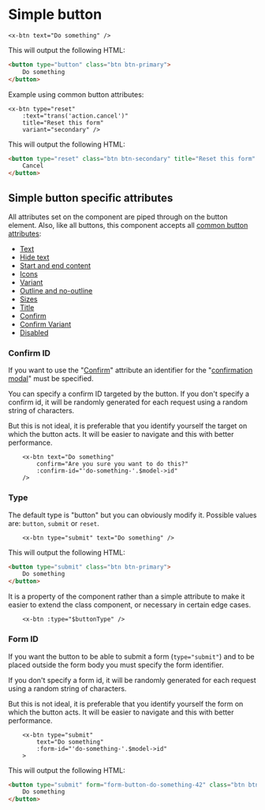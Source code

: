 
Simple button
=============

```blade
<x-btn text="Do something" />
```

This will output the following HTML:

```html
<button type="button" class="btn btn-primary">
    Do something
</button>
```

Example using common button attributes:

```blade
<x-btn type="reset"
    :text="trans('action.cancel')"
    title="Reset this form"
    variant="secondary" />
```

This will output the following HTML:

```html
<button type="reset" class="btn btn-secondary" title="Reset this form" data-bs-toggle="tooltip">
    Cancel
</button>
```

Simple button specific attributes
---------------------------------

All attributes set on the component are piped through on the button element. Also, like all buttons, this component accepts all [common button attributes](./buttons.md#common-button-attributes):
- [Text](./buttons.md#text)
- [Hide text](./buttons.md#hide-text)
- [Start and end content](./buttons.md#start-and-end-content)
- [Icons](./buttons.md#icons)
- [Variant](./buttons.md#variant)
- [Outline and no-outline](./buttons.md#outline-and-no-outline)
- [Sizes](./buttons.md#sizes)
- [Title](./buttons.md#title)
- [Confirm](./buttons.md#confirm)
- [Confirm Variant](./buttons.md#confirm-variant)
- [Disabled](./buttons.md#disabled)

### Confirm ID

If you want to use the "[Confirm](./buttons.md#confirm)" attribute an identifier for the "[confirmation modal](./../modals.md#confirm-modal)" must be specified.

You can specify a confirm ID targeted by the button. If you don't specify a confirm id, it will be randomly generated for each request using a random string of characters.

But this is not ideal, it is preferable that you identify yourself the target on which the button acts. It will be easier to navigate and this with better performance.

```blade
    <x-btn text="Do something"
        confirm="Are you sure you want to do this?"
        :confirm-id="'do-something-'.$model->id"
    />
```

### Type

The default type is "button" but you can obviously modify it. Possible values are: `button`, `submit` or `reset`.

```blade
    <x-btn type="submit" text="Do something" />
```

This will output the following HTML:

```html
<button type="submit" class="btn btn-primary">
    Do something
</button>
```

It is a property of the component rather than a simple attribute to make it easier to extend the class component, or necessary in certain edge cases.

```blade
    <x-btn :type="$buttonType" />
```

### Form ID

If you want the button to be able to submit a form (`type="submit"`) and to be placed outside the form body you must specify the form identifier.

If you don't specify a form id, it will be randomly generated for each request using a random string of characters.

But this is not ideal, it is preferable that you identify yourself the form on which the button acts. It will be easier to navigate and this with better performance.

```blade
    <x-btn type="submit"
        text="Do something"
        :form-id="'do-something-'.$model->id"
    >
```

This will output the following HTML:

```html
<button type="submit" form="form-button-do-something-42" class="btn btn-primary">
    Do something
</button>
```
